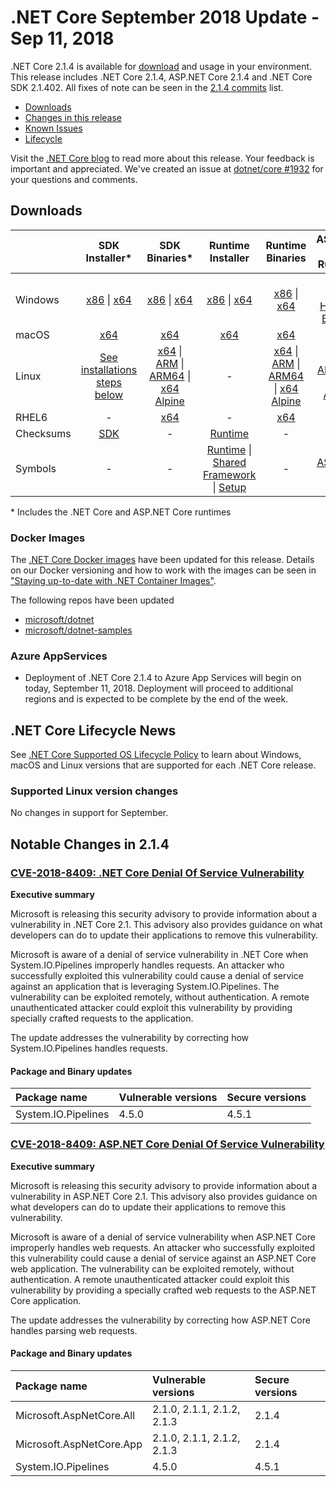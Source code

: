 # .NET Core September 2018 Update - Sep 11, 2018

.NET Core 2.1.4 is available for [download](2.1.4-download.md) and usage in your environment. This release includes .NET Core 2.1.4, ASP.NET Core 2.1.4 and .NET Core SDK 2.1.402. All fixes of note can be seen in the [2.1.4 commits](2.1.4-commits.md) list.

* [Downloads](#downloads)
* [Changes in this release](#notable-changes-in-214)
* [Known Issues](../2.1-known-issues.md)
* [Lifecycle](#net-core-lifecycle-news)

Visit the [.NET Core blog][dotnet-blog] to read more about this release. Your feedback is important and appreciated. We've created an issue at [dotnet/core #1932](https://github.com/dotnet/core/issues/1932) for your questions and comments.

## Downloads

|           | SDK Installer*                                   | SDK Binaries*                            | Runtime Installer                                        | Runtime Binaries                                 | ASP.NET Core Runtime           |
| --------- | :------------------------------------------:     | :----------------------:                 | :---------------------------:                            | :-------------------------:                      | :-----------------:            |
| Windows   | [x86][sdk-win-x86.exe] \| [x64][sdk-win-x64.exe] | [x86][sdk-win-x86] \| [x64][sdk-win-x64] | [x86][runtime-win-x86.exe] \| [x64][runtime-win-x64.exe] | [x86][runtime-win-x86] \| [x64][runtime-win-x64] | [x86][asp-runtime-win-x86.exe] \| [x64][asp-runtime-win-x64.exe] <br/> [Hosting Bundle][hosting-win-x64.exe] |
| macOS     | [x64][sdk-mac-x64.pkg]  | [x64][sdk-mac-x64]     | [x64][runtime-mac-x64.pkg] | [x64][runtime-mac-x64] | [x64][asp-runtime-mac-x64]
| Linux     | [See installations steps below][linux-install]   | [x64][sdk-linux-x64] \| [ARM][sdk-linux-arm-x32] \| [ARM64][sdk-linux-arm-x64] \| [x64 Alpine][sdk-linux-musl-x64] | - | [x64][runtime-linux-x64] \| [ARM][runtime-linux-arm-x32] \| [ARM64][runtime-linux-arm-x64] \| [x64 Alpine][runtime-linux-musl-x64] | [x64][asp-runtime-linux-x64]  \| [ARM32][asp-runtime-linux-arm-x86] \| [x64 Alpine][asp-runtime-linux-musl-x64] |
| RHEL6     | -                                                | [x64][sdk-rhel.6-x64]                    | -                                                        | [x64][runtime-rhel.6-x64] | - |
| Checksums | [SDK][checksums-sdk]                             | -                                        | [Runtime][checksums-runtime]                             | - | - |
| Symbols   | -                                                | -                                        | [Runtime][symbols-coreclr] \| [Shared Framework][symbols-corefx] \| [Setup][symbols-core-setup] | - | [ASP.NET Core][symbols-aspnetcore] |

\* Includes the .NET Core and ASP.NET Core runtimes

### Docker Images

The [.NET Core Docker images](https://hub.docker.com/r/microsoft/dotnet/) have been updated for this release. Details on our Docker versioning and how to work with the images can be seen in ["Staying up-to-date with .NET Container Images"](https://devblogs.microsoft.com/dotnet/staying-up-to-date-with-net-container-images/).

The following repos have been updated

* [microsoft/dotnet](https://hub.docker.com/r/microsoft/dotnet)
* [microsoft/dotnet-samples](https://hub.docker.com/r/microsoft/dotnet-samples)

### Azure AppServices

* Deployment of .NET Core 2.1.4 to Azure App Services will begin on today, September 11, 2018. Deployment will proceed to additional regions and is expected to be complete by the end of the week.

## .NET Core Lifecycle News

See [.NET Core Supported OS Lifecycle Policy](https://github.com/dotnet/core/blob/main/os-lifecycle-policy.md) to learn about Windows, macOS and Linux versions that are supported for each .NET Core release.

### Supported Linux version changes

No changes in support for September.

## Notable Changes in 2.1.4

### [CVE-2018-8409: .NET Core Denial Of Service Vulnerability](https://github.com/dotnet/Announcements/issues/83)

**Executive summary**

Microsoft is releasing this security advisory to provide information about a vulnerability in .NET Core 2.1. This advisory also provides guidance on what developers can do to update their applications to remove this vulnerability.

Microsoft is aware of a denial of service vulnerability in .NET Core when System.IO.Pipelines improperly handles requests. An attacker who successfully exploited this vulnerability could cause a denial of service against an application that is leveraging System.IO.Pipelines. The vulnerability can be exploited remotely, without authentication. A remote unauthenticated attacker could exploit this vulnerability by providing specially crafted requests to the application.

The update addresses the vulnerability by correcting how System.IO.Pipelines handles requests.

#### Package and Binary updates

| Package name | Vulnerable versions | Secure versions |
| :--- | :--- | :--- |
System.IO.Pipelines | 4.5.0 | 4.5.1 |


### [CVE-2018-8409: ASP.NET Core Denial Of Service Vulnerability](https://github.com/aspnet/Announcements/issues/316)

**Executive summary**

Microsoft is releasing this security advisory to provide information about a vulnerability in ASP.NET Core 2.1. This advisory also provides guidance on what developers can do to update their applications to remove this vulnerability.

Microsoft is aware of a denial of service vulnerability when ASP.NET Core improperly handles web requests. An attacker who successfully exploited this vulnerability could cause a denial of service against an ASP.NET Core web application. The vulnerability can be exploited remotely, without authentication. A remote unauthenticated attacker could exploit this vulnerability by providing a specially crafted web requests to the ASP.NET Core application.

The update addresses the vulnerability by correcting how ASP.NET Core handles parsing web requests.

#### Package and Binary updates

| Package name | Vulnerable versions | Secure versions |
| :--- | :--- | :--- |
Microsoft.AspNetCore.All | 2.1.0, 2.1.1, 2.1.2, 2.1.3 | 2.1.4
Microsoft.AspNetCore.App | 2.1.0, 2.1.1, 2.1.2, 2.1.3 | 2.1.4
System.IO.Pipelines | 4.5.0 | 4.5.1

[dlc-runtime]: https://download.microsoft.com/download/A/7/8/A78F1D25-8D5C-4411-B544-C7D527296D5E
[dlc-sdk]: https://download.microsoft.com/download/8/A/7/8A765126-50CA-4C6F-890B-19AE47961E4B
[blob-runtime]: https://dotnetcli.blob.core.windows.net/dotnet/Runtime/
[blob-sdk]: https://dotnetcli.blob.core.windows.net/dotnet/Sdk/
[release-notes]: https://github.com/dotnet/core/blob/main/release-notes/2.1/2.1.4/2.1.4.md

[runtime-linux-x64]: https://download.microsoft.com/download/A/7/8/A78F1D25-8D5C-4411-B544-C7D527296D5E/dotnet-runtime-2.1.4-linux-x64.tar.gz
[runtime-linux-arm-x32]: https://download.microsoft.com/download/A/7/8/A78F1D25-8D5C-4411-B544-C7D527296D5E/dotnet-runtime-2.1.4-linux-arm.tar.gz
[runtime-linux-musl-x64]: https://download.microsoft.com/download/A/7/8/A78F1D25-8D5C-4411-B544-C7D527296D5E/dotnet-runtime-2.1.4-linux-musl-x64.tar.gz
[runtime-linux-arm-x64]: https://download.microsoft.com/download/A/7/8/A78F1D25-8D5C-4411-B544-C7D527296D5E/dotnet-runtime-2.1.4-linux-arm64.tar.gz
[runtime-rhel.6-x64]: https://download.microsoft.com/download/A/7/8/A78F1D25-8D5C-4411-B544-C7D527296D5E/dotnet-runtime-2.1.4-rhel.6-x64.tar.gz
[runtime-mac-x64]: https://download.microsoft.com/download/A/7/8/A78F1D25-8D5C-4411-B544-C7D527296D5E/dotnet-runtime-2.1.4-osx-x64.tar.gz
[runtime-mac-x64.pkg]: https://download.microsoft.com/download/A/7/8/A78F1D25-8D5C-4411-B544-C7D527296D5E/dotnet-runtime-2.1.4-osx-x64.pkg
[runtime-win-x86]: https://download.microsoft.com/download/A/7/8/A78F1D25-8D5C-4411-B544-C7D527296D5E/dotnet-runtime-2.1.4-win-x86.zip
[runtime-win-x64]: https://download.microsoft.com/download/A/7/8/A78F1D25-8D5C-4411-B544-C7D527296D5E/dotnet-runtime-2.1.4-win-x64.zip
[runtime-win-x86.exe]: https://download.microsoft.com/download/A/7/8/A78F1D25-8D5C-4411-B544-C7D527296D5E/dotnet-runtime-2.1.4-win-x86.exe
[runtime-win-x64.exe]: https://download.microsoft.com/download/A/7/8/A78F1D25-8D5C-4411-B544-C7D527296D5E/dotnet-runtime-2.1.4-win-x64.exe

[sdk-linux-x64]: https://download.microsoft.com/download/8/A/7/8A765126-50CA-4C6F-890B-19AE47961E4B/dotnet-sdk-2.1.402-linux-x64.tar.gz
[sdk-linux-arm-x32]:  https://download.microsoft.com/download/8/A/7/8A765126-50CA-4C6F-890B-19AE47961E4B/dotnet-sdk-2.1.402-linux-arm.tar.gz
[sdk-linux-arm-x64]:  https://download.microsoft.com/download/8/A/7/8A765126-50CA-4C6F-890B-19AE47961E4B/dotnet-sdk-2.1.402-linux-arm64.tar.gz
[sdk-linux-musl-x64]:  https://download.microsoft.com/download/8/A/7/8A765126-50CA-4C6F-890B-19AE47961E4B/dotnet-sdk-2.1.402-linux-musl-x64.tar.gz
[sdk-mac-x64]: https://download.microsoft.com/download/8/A/7/8A765126-50CA-4C6F-890B-19AE47961E4B/dotnet-sdk-2.1.402-osx-x64.tar.gz
[sdk-mac-x64.pkg]: https://download.microsoft.com/download/8/A/7/8A765126-50CA-4C6F-890B-19AE47961E4B/dotnet-sdk-2.1.402-osx-x64.pkg
[sdk-mac-x64.pkg-gs]: https://download.microsoft.com/download/8/A/7/8A765126-50CA-4C6F-890B-19AE47961E4B/dotnet-sdk-2.1.402-osx-gs-x64.pkg
[sdk-win-x86]: https://download.microsoft.com/download/8/A/7/8A765126-50CA-4C6F-890B-19AE47961E4B/dotnet-sdk-2.1.402-win-x86.zip
[sdk-win-x64]: https://download.microsoft.com/download/8/A/7/8A765126-50CA-4C6F-890B-19AE47961E4B/dotnet-sdk-2.1.402-win-x64.zip
[sdk-win-x86.exe]: https://download.microsoft.com/download/8/A/7/8A765126-50CA-4C6F-890B-19AE47961E4B/dotnet-sdk-2.1.402-win-x86.exe
[sdk-win-x86.exe-gs]: https://download.microsoft.com/download/8/A/7/8A765126-50CA-4C6F-890B-19AE47961E4B/dotnet-sdk-2.1.402-win-gs-x86.exe
[sdk-win-x64.exe]: https://download.microsoft.com/download/8/A/7/8A765126-50CA-4C6F-890B-19AE47961E4B/dotnet-sdk-2.1.402-win-x64.exe
[sdk-win-x64.exe-gs]: https://download.microsoft.com/download/8/A/7/8A765126-50CA-4C6F-890B-19AE47961E4B/dotnet-sdk-2.1.402-win-gs-x64.exe
[sdk-rhel.6-x64]:  https://download.microsoft.com/download/8/A/7/8A765126-50CA-4C6F-890B-19AE47961E4B/dotnet-sdk-2.1.402-rhel.6-x64.tar.gz

[hosting-win-x64.exe]: https://download.microsoft.com/download/A/7/8/A78F1D25-8D5C-4411-B544-C7D527296D5E/dotnet-hosting-2.1.4-win.exe
[asp-runtime-linux-x64]: https://download.microsoft.com/download/A/7/8/A78F1D25-8D5C-4411-B544-C7D527296D5E/aspnetcore-runtime-2.1.4-linux-x64.tar.gz
[asp-runtime-linux-arm-x86]:  https://download.microsoft.com/download/A/7/8/A78F1D25-8D5C-4411-B544-C7D527296D5E/aspnetcore-runtime-2.1.4-linux-arm.tar.gz
[asp-runtime-linux-musl-x64]: https://download.microsoft.com/download/A/7/8/A78F1D25-8D5C-4411-B544-C7D527296D5E/aspnetcore-runtime-2.1.4-linux-musl-x64.tar.gz
[asp-runtime-mac-x64]: https://download.microsoft.com/download/A/7/8/A78F1D25-8D5C-4411-B544-C7D527296D5E/aspnetcore-runtime-2.1.4-osx-x64.tar.gz
[asp-runtime-win-x64.exe]: https://download.microsoft.com/download/A/7/8/A78F1D25-8D5C-4411-B544-C7D527296D5E/aspnetcore-runtime-2.1.4-win-x64.exe
[asp-runtime-win-x86.exe]: https://download.microsoft.com/download/A/7/8/A78F1D25-8D5C-4411-B544-C7D527296D5E/aspnetcore-runtime-2.1.4-win-x86.exe
[asp-runtime-win-x86]: https://download.microsoft.com/download/A/7/8/A78F1D25-8D5C-4411-B544-C7D527296D5E/aspnetcore-runtime-2.1.4-win-x86.zip
[asp-runtime-win-x64]: https://download.microsoft.com/download/A/7/8/A78F1D25-8D5C-4411-B544-C7D527296D5E/aspnetcore-runtime-2.1.4-win-x64.zip
[asp-store-linux-x64]: https://download.microsoft.com/download/A/7/8/A78F1D25-8D5C-4411-B544-C7D527296D5E/aspnetcore-store-2.1.4-linux-x64.tar.gz
[asp-store-mac-x64]: https://download.microsoft.com/download/A/7/8/A78F1D25-8D5C-4411-B544-C7D527296D5E/aspnetcore-store-2.1.4-osx-x64.tar.gz
[asp-store-win-x64]: https://download.microsoft.com/download/A/7/8/A78F1D25-8D5C-4411-B544-C7D527296D5E/AspNetCore.2.1.4.RuntimePackageStore_x64.exe
[asp-store-win-x86]: https://download.microsoft.com/download/A/7/8/A78F1D25-8D5C-4411-B544-C7D527296D5E/AspNetCore.2.1.4.RuntimePackageStore_x86.exe

[symbols-aspnetcore]: https://download.microsoft.com/download/A/7/8/A78F1D25-8D5C-4411-B544-C7D527296D5E/aspnet-2.1.4-symbols.zip
[symbols-coreclr]: https://download.microsoft.com/download/A/7/8/A78F1D25-8D5C-4411-B544-C7D527296D5E/coreclr-2.1.4-symbols.zip
[symbols-corefx]: https://download.microsoft.com/download/A/7/8/A78F1D25-8D5C-4411-B544-C7D527296D5E/corefx-2.1.4-symbols.zip
[symbols-core-setup]: https://download.microsoft.com/download/A/7/8/A78F1D25-8D5C-4411-B544-C7D527296D5E/core-setup-2.1.4-symbols.zip

[checksums-runtime]: https://dotnetcli.blob.core.windows.net/dotnet/checksums/2.1.4-runtime-sha.txt
[checksums-sdk]: https://dotnetcli.blob.core.windows.net/dotnet/checksums/2.1.402-sdk-sha.txt

[linux-install]: https://learn.microsoft.com/dotnet/core/install/linux

[dotnet-blog]: https://devblogs.microsoft.com/dotnet/net-core-september-2018-update/
[linux-setup]: https://github.com/dotnet/core/blob/main/Documentation/linux-setup.md
